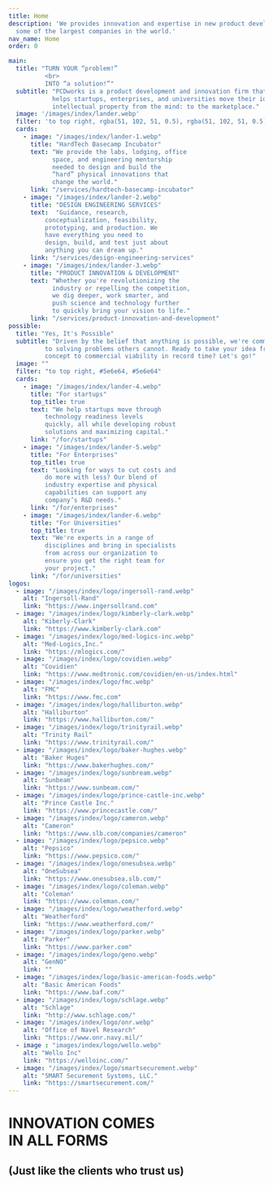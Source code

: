 ```yaml
---
title: Home
description: 'We provides innovation and expertise in new product development to
  some of the largest companies in the world.'
nav_name: Home
order: 0

main:
  title: "TURN YOUR “problem!”
          <br>
          INTO “a solution!”"
  subtitle: "PCDworks is a product development and innovation firm that
            helps startups, enterprises, and universities move their ideas and
            intellectual property from the mind: to the marketplace."
  image: '/images/index/lander.webp'
  filter: 'to top right, rgba(51, 102, 51, 0.5), rgba(51, 102, 51, 0.5)'
  cards:
    - image: "/images/index/lander-1.webp"
      title: "HardTech Basecamp Incubator"
      text: "We provide the labs, lodging, office
            space, and engineering mentorship
            needed to design and build the
            “hard” physical innovations that
            change the world."
      link: "/services/hardtech-basecamp-incubator"
    - image: "/images/index/lander-2.webp"
      title: "DESIGN ENGINEERING SERVICES"
      text:  "Guidance, research,
          conceptualization, feasibility,
          prototyping, and production. We
          have everything you need to
          design, build, and test just about
          anything you can dream up."
      link: "/services/design-engineering-services"
    - image: "/images/index/lander-3.webp"
      title: "PRODUCT INNOVATION & DEVELOPMENT"
      text: "Whether you're revolutionizing the
            industry or repelling the competition,
            we dig deeper, work smarter, and
            push science and technology further
            to quickly bring your vision to life."
      link: "/services/product-innovation-and-development"
possible:
  title: "Yes, It's Possible"
  subtitle: "Driven by the belief that anything is possible, we're committed
          to solving problems others cannot. Ready to take your idea from
          concept to commercial viability in record time? Let's go!"
  image: ""
  filter: "to top right, #5e6e64, #5e6e64"
  cards:
    - image: "/images/index/lander-4.webp"
      title: "For startups"
      top_title: true
      text: "We help startups move through
          technology readiness levels
          quickly, all while developing robust
          solutions and maximizing capital."
      link: "/for/startups"
    - image: "/images/index/lander-5.webp"
      title: "For Enterprises"
      top_title: true
      text: "Looking for ways to cut costs and
          do more with less? Our blend of
          industry expertise and physical
          capabilities can support any
          company’s R&D needs."
      link: "/for/enterprises"
    - image: "/images/index/lander-6.webp"
      title: "For Universities"
      top_title: true
      text: "We're experts in a range of
          disciplines and bring in specialists
          from across our organization to
          ensure you get the right team for
          your project."
      link: "/for/universities"
logos:
  - image: "/images/index/logo/ingersoll-rand.webp"
    alt: "Ingersoll-Rand"
    link: "https://www.ingersollrand.com"
  - image: "/images/index/logo/kimberly-clark.webp"
    alt: "Kiberly-Clark"
    link: "https://www.kimberly-clark.com"
  - image: "/images/index/logo/med-logics-inc.webp"
    alt: "Med-Logics,Inc."
    link: "https://mlogics.com/"
  - image: "/images/index/logo/covidien.webp"
    alt: "Covidien"
    link: "https://www.medtronic.com/covidien/en-us/index.html"
  - image: "/images/index/logo/fmc.webp"
    alt: "FMC"
    link: "https://www.fmc.com"
  - image: "/images/index/logo/halliburton.webp"
    alt: "Halliburton"
    link: "https://www.halliburton.com/"
  - image: "/images/index/logo/trinityrail.webp"
    alt: "Trinity Rail"
    link: "https://www.trinityrail.com/"
  - image: "/images/index/logo/baker-hughes.webp"
    alt: "Baker Huges"
    link: "https://www.bakerhughes.com/"
  - image: "/images/index/logo/sunbream.webp"
    alt: "Sunbeam"
    link: "https://www.sunbeam.com/"
  - image: "/images/index/logo/prince-castle-inc.webp"
    alt: "Prince Castle Inc."
    link: "https://www.princecastle.com/"
  - image: "/images/index/logo/cameron.webp"
    alt: "Cameron"
    link: "https://www.slb.com/companies/cameron"
  - image: "/images/index/logo/pepsico.webp"
    alt: "Pepsico"
    link: "https://www.pepsico.com/"
  - image: "/images/index/logo/onesubsea.webp"
    alt: "OneSubsea"
    link: "https://www.onesubsea.slb.com/"
  - image: "/images/index/logo/coleman.webp"
    alt: "Coleman"
    link: "https://www.coleman.com/"
  - image: "/images/index/logo/weatherford.webp"
    alt: "Weatherford"
    link: "https://www.weatherford.com/"
  - image: "/images/index/logo/parker.webp"
    alt: "Parker"
    link: "https://www.parker.com"
  - image: "/images/index/logo/geno.webp"
    alt: "GenNO"
    link: ""
  - image: "/images/index/logo/basic-american-foods.webp"
    alt: "Basic American Foods"
    link: "https://www.baf.com/"
  - image: "/images/index/logo/schlage.webp"
    alt: "Schlage"
    link: "http://www.schlage.com/"
  - image: "/images/index/logo/onr.webp"
    alt: "Office of Navel Research"
    link: "https://www.onr.navy.mil/"
  - image : "images/index/logo/wello.webp"
    alt: "Wello Inc"
    link: "https://welloinc.com/"
  - image: "/images/index/logo/smartsecurement.webp"
    alt: "SMART Securement Systems, LLC."
    link: "https://smartsecurement.com/"
---
```


<lander :content="main">
</lander>

<lander :content="possible">
</lander>

<clients :logos="logos">

# INNOVATION COMES<br/>IN ALL FORMS
## (Just like the clients who trust us)

</clients>
